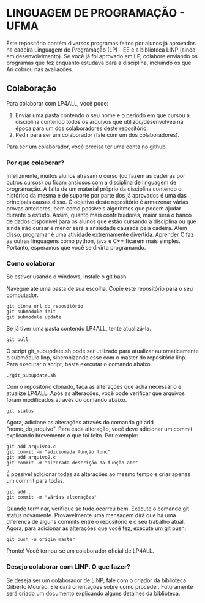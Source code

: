 # LINGUAGEM DE PROGRAMAÇÃO - UFMA

Este repositório contém diversos programas feitos por alunos já aprovados na cadeira Linguagem de Programação (LP) - EE e a biblioteca LINP (ainda em desenvolvimento). Se você já foi aprovado em LP, colabore enviando os programas que fez enquanto estudava para a disciplina, incluindo os que Ari cobrou nas avaliações.

## Colaboração

Para colaborar com LP4ALL, você pode:

1. Enviar uma pasta contendo o seu nome e o período em que cursou a disciplina contendo todos os arquivos que utilizou/desenvolveu na época para um dos colaboradores deste repositório.
2. Pedir para ser um colaborador (fale com um dos colaboradores).

Para ser um colaborador, você precisa ter uma conta no github. 

### Por que colaborar?

Infelizmente, muitos alunos atrasam o curso (ou fazem as cadeiras por outros cursos) ou ficam ansiosos com a disciplina de linguagem de programação. A falta de um material próprio da disciplina contendo o histórico da mesma e de suporte por parte dos já aprovados é uma das principais causas disso. O objetivo deste repositório é armazenar várias provas anteriores, bem como possíveis algoritmos que podem ajudar durante o estudo. Assim, quanto mais contribuidores, maior será o banco de dados disponível para os alunos que estão cursando a disciplina ou que ainda irão cursar e menor será a ansiedade causada pela cadeira. Além disso, programar é uma atividade extremamente divertida. Aprender C faz as outras linguagens como python, java e C++ ficarem mais simples. Portanto, esperamos que você se divirta programando. 

### Como colaborar

Se estiver usando o windows, instale o git bash.

Navegue até uma pasta de sua escolha. Copie este repositório para o seu computador. 

```
git clone url_do_repositório
git submodule init
git submodule update
```

Se já tiver uma pasta contendo LP4ALL, tente atualizá-la.

```
git pull
```

O script git_subupdate.sh pode ser utilizado para atualizar automaticamente o submódulo linp, sincronizando esse com o master do repositório linp. Para executar o script, basta executar o comando abaixo.

```
./git_subupdate.sh
```

Com o repositório clonado, faça as alterações que acha necessário e atualize LP4ALL. Após as alterações, você pode verificar que arquivos foram modificados através do comando abaixo.

```
git status
```

Agora, adicione as alterações através do comando git add "nome_do_arquivo". Para cada alteração, você deve adicionar um commit explicando brevemente o que foi feito. Por exemplo:

```
git add arquivo1.c
git commit -m "adicionada função func"
git add arquivo2.c
git commit -m "alterada descrição da função abc"
```

É possível adicionar todas as alterações ao mesmo tempo e criar apenas um commit para todas.

```
git add .
git commit -m "várias alterações"
```

Quando terminar, verifique se tudo ocorreu bem. Execute o comando git status novamente. Provavelmente uma mensagem dirá que há uma diferença de alguns commits entre o repositório e o seu trabalho atual. Agora, para adicionar as alterações que você fez, execute um git push.

```
git push -u origin master
```

Pronto! Você tornou-se um colaborador oficial de LP4ALL.

### Desejo colaborar com LINP. O que fazer?

Se deseja ser um colaborador de LINP, fale com o criador da biblioteca Gilberto Mourão. Ele dará orientações sobre como proceder. Futuramente será criado um documento explicando alguns detalhes da biblioteca. 